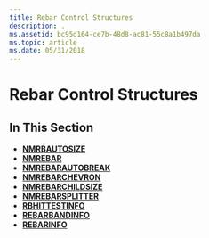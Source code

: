 ```yaml
---
title: Rebar Control Structures
description: .
ms.assetid: bc95d164-ce7b-48d8-ac81-55c8a1b497da
ms.topic: article
ms.date: 05/31/2018
---
```


# Rebar Control Structures

## In This Section

-   [**NMRBAUTOSIZE**](/windows/desktop/api/Commctrl/ns-commctrl-tagnmrbautosize)
-   [**NMREBAR**](/windows/desktop/api/Commctrl/ns-commctrl-tagnmrebar)
-   [**NMREBARAUTOBREAK**](/windows/desktop/api/Commctrl/ns-commctrl-tagnmrebarautobreak)
-   [**NMREBARCHEVRON**](/windows/desktop/api/Commctrl/ns-commctrl-tagnmrebarchevron)
-   [**NMREBARCHILDSIZE**](/windows/desktop/api/Commctrl/ns-commctrl-tagnmrebarchildsize)
-   [**NMREBARSPLITTER**](/windows/desktop/api/Commctrl/ns-commctrl-tagnmrebarsplitter)
-   [**RBHITTESTINFO**](/windows/desktop/api/Commctrl/ns-commctrl-_rb_hittestinfo)
-   [**REBARBANDINFO**](/windows/desktop/api/Commctrl/ns-commctrl-tagrebarbandinfoa)
-   [**REBARINFO**](/windows/desktop/api/Commctrl/ns-commctrl-tagrebarinfo)

 

 




